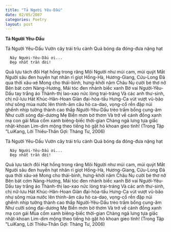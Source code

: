 ```yaml
---
title: "Tả Người Yêu-Dấu"
date: 02/05/2007
categories: Poetry
layout: post
---
```


**Tả Người Yêu-Dấu**

Tả Người Yêu-Dấu
Vườn cây trái trĩu cành
Quả bóng da đóng-đưa nặng hạt
    
      Này Người-Yêu-Dấu ơi...
      Đẹp nhất trần đời!
Quả lựu tách đôi
Hạt hồng trong răng
Môi Người như múi cam, múi quýt
Mắt Người sâu đen huyền hạt nhãn
rỉ giọt Hồng-Hà, Hương-Giang, Cửu-Long
Đã qua thời xâu-xé
Mong cho thái-bình, hưng-khởi năm Châu
Nụ cười bé thơ nở
Bên bát cơm Nàng-Hương,
Mái tóc đen nhánh biếc xanh
Bờ vai Người-Yêu-Dấu tay trắng áo
Thành-thị lao-xao nức lòng trai-tráng
Và các anh thư-sinh, chị nữ-lưu
Hát Khúc-Hân-Hoan
Giàn đại-hòa-tấu Hưng-Ca
    vút vượt vũ-bão như sông mùa nước lên
thinh-âm câu hò ca-dao, vọng-cổ
    rền đập núi ghềnh nhịp tường thành cao thấp
Người-Yêu-Dấu trèo trầm bổng cung-âm
Như cưỡi sóng đại-dương Mẹ Biển mơn bờ thơm
Và trở về cánh đồng xanh mạ con gái
Mùa cốm xanh biêng-biếc thời-gian
Chàng ngả lưng tựa giấc nhặt-khoan
Lim-dim mộng theo tiếng hò gặt hò khoan gieo tình!
(Trong Tập "LuiKang, Lời Thiêu-Thân Gợi:
  Tháng Tư, 2006)

Tả Người Yêu-Dấu
Vườn cây trái trĩu cành
Quả bóng da đóng-đưa nặng hạt
    
      Này Người-Yêu-Dấu ơi...
      Đẹp nhất trần đời!
Quả lựu tách đôi
Hạt hồng trong răng
Môi Người như múi cam, múi quýt
Mắt Người sâu đen huyền hạt nhãn
rỉ giọt Hồng-Hà, Hương-Giang, Cửu-Long
Đã qua thời xâu-xé
Mong cho thái-bình, hưng-khởi năm Châu
Nụ cười bé thơ nở
Bên bát cơm Nàng-Hương,
Mái tóc đen nhánh biếc xanh
Bờ vai Người-Yêu-Dấu tay trắng áo
Thành-thị lao-xao nức lòng trai-tráng
Và các anh thư-sinh, chị nữ-lưu
Hát Khúc-Hân-Hoan
Giàn đại-hòa-tấu Hưng-Ca
    vút vượt vũ-bão như sông mùa nước lên
thinh-âm câu hò ca-dao, vọng-cổ
    rền đập núi ghềnh nhịp tường thành cao thấp
Người-Yêu-Dấu trèo trầm bổng cung-âm
Như cưỡi sóng đại-dương Mẹ Biển mơn bờ thơm
Và trở về cánh đồng xanh mạ con gái
Mùa cốm xanh biêng-biếc thời-gian
Chàng ngả lưng tựa giấc nhặt-khoan
Lim-dim mộng theo tiếng hò gặt hò khoan gieo tình!
(Trong Tập "LuiKang, Lời Thiêu-Thân Gợi:
  Tháng Tư, 2006)
